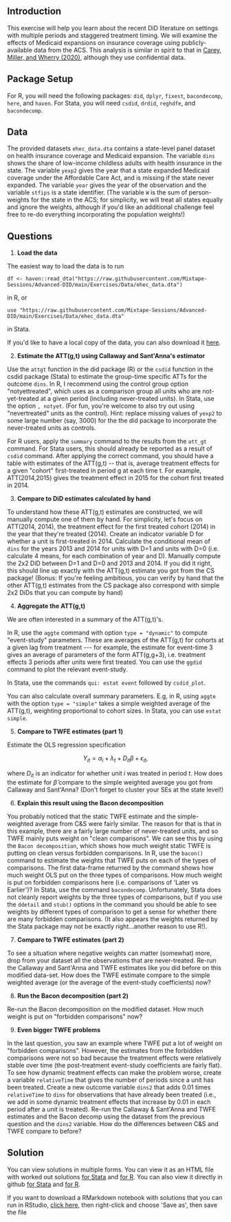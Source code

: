 
## Introduction

This exercise will help you learn about the recent DiD literature on settings with multiple periods and staggered treatment timing. We will examine the effects of Medicaid expansions on insurance coverage using publicly-available data from the ACS. This analysis is similar in spirit to that in [Carey, Miller, and Wherry (2020)](https://www.dropbox.com/s/mgunjcebpgnb939/Carey-et-al.pdf?dl=0), although they use confidential data.

## Package Setup 

For R, you will need the following packages: `did`, `dplyr`, `fixest`, `bacondecomp`, `here`, and `haven`. For Stata, you will need `csdid`, `drdid`, `reghdfe`, and `bacondecomp`.


## Data

The provided datasets `ehec_data.dta` contains a state-level panel dataset on health insurance coverage and Medicaid expansion. The variable `dins` shows the share of low-income childless adults with health insurance in the state. The variable `yexp2` gives the year that a state expanded Medicaid coverage under the Affordable Care Act, and is missing if the state never expanded. The variable `year` gives the year of the observation and the variable `stfips` is a state identifier. (The variable `W` is the sum of person-weights for the state in the ACS; for simplicity, we will treat all states equally and ignore the weights, although if you'd like an additional challenge feel free to re-do everything incorporating the population weights!)

## Questions

1.  **Load the data**

The easiest way to load the data is to run
```
df <- haven::read_dta("https://raw.githubusercontent.com/Mixtape-Sessions/Advanced-DID/main/Exercises/Data/ehec_data.dta")
```
in R, or 
```
use "https://raw.githubusercontent.com/Mixtape-Sessions/Advanced-DID/main/Exercises/Data/ehec_data.dta"
```
in Stata.

If you'd like to have a local copy of the data, you can also download it [here](https://raw.githubusercontent.com/Mixtape-Sessions/Advanced-DID/main/Exercises/Data/ehec_data.dta).


2.  **Estimate the ATT(g,t) using Callaway and Sant'Anna's estimator**

Use the `attgt` function in the did package (R) or the `csdid` function in the csdid package (Stata) to estimate the group-time specific ATTs for the outcome `dins`. In R, I recommend using the control group option "notyettreated", which uses as a comparison group all units who are not-yet-treated at a given period (including never-treated units). In Stata, use the option `, notyet`. (For fun, you're welcome to also try out using "nevertreated" units as the control). Hint: replace missing values of `yexp2` to some large number (say, 3000) for the the did package to incorporate the never-treated units as controls.


For R users, apply the `summary` command to the results from the `att_gt` command. For Stata users, this should already be reported as a result of `csdid` command. After applying the correct command, you should have a table with estimates of the ATT(g,t) -- that is, average treatment effects for a given "cohort" first-treated in period g at each time t. For example, ATT(2014,2015) gives the treatment effect in 2015 for the cohort first treated in 2014.


3.  **Compare to DiD estimates calculated by hand**

To understand how these ATT(g,t) estimates are constructed, we will manually compute one of them by hand. For simplicity, let's focus on ATT(2014, 2014), the treatment effect for the first treated cohort (2014) in the year that they're treated (2014). Create an indicator variable D for whether a unit is first-treated in 2014. Calculate the conditional mean of `dins` for the years 2013 and 2014 for units with D=1 and units with D=0 (i.e. calculate 4 means, for each combination of year and D). Manually compute the 2x2 DiD between D=1 and D=0 and 2013 and 2014. If you did it right, this should line up exactly with the ATT(g,t) estimate you got from the CS package! (Bonus: If you're feeling ambitious, you can verify by hand that the other ATT(g,t) estimates from the CS package also correspond with simple 2x2 DiDs that you can compute by hand)

4.  **Aggregate the ATT(g,t)**

We are often interested in a summary of the ATT(g,t)'s. 

In R, use the `aggte` command with option `type = "dynamic"` to compute "event-study" parameters. These are averages of the ATT(g,t) for cohorts at a given lag from treatment --- for example, the estimate for event-time 3 gives an average of parameters of the form ATT(g,g+3), i.e. treatment effects 3 periods after units were first treated. You can use the `ggdid` command to plot the relevant event-study. 

In Stata, use the commands `qui: estat event` followed by `csdid_plot`. 

You can also calculate overall summary parameters. E.g, in R, using `aggte` with the option `type = "simple"` takes a simple weighted average of the ATT(g,t), weighting proportional to cohort sizes. In Stata, you can use `estat simple`.

5.  **Compare to TWFE estimates (part 1)**

Estimate the OLS regression specification 

$$
Y_{it} = \alpha_i + \lambda_t + D_{it} \beta +\epsilon_{it},
$$

where  $D_{it}$  is an indicator for whether unit $i$ was treated in period $t$. How does the estimate for
$\hat{\beta}$ compare to the simple weighted average you got from Callaway and Sant'Anna? (Don't forget to cluster your SEs at the state level!)

6.  **Explain this result using the Bacon decomposition**

You probably noticed that the static TWFE estimate and the simple-weighted average from C&S were fairly similar. The reason for that is that in this example, there are a fairly large number of never-treated units, and so TWFE mainly puts weight on "clean comparisons". We can see this by using the `Bacon decomposition`, which shows how much weight static TWFE is putting on clean versus forbidden comparisons. In R, use the `bacon()` command to estimate the weights that TWFE puts on each of the types of comparisons. The first data-frame returned by the command shows how much weight OLS put on the three types of comparisons. How much weight is put on forbidden comparisons here (i.e. comparisons of 'Later vs Earlier')? In Stata, use the command `bacondecomp`. Unfortunately, Stata does not cleanly report weights by the three types of comparisons, but if you use the `ddetail` and `stub()` options in the command you should be able to see weights by different types of comparison to get a sense for whether there are many forbidden comparisons. (It also appears the weights returned by the Stata package may not be exactly right...another reason to use R!). 




7.  **Compare to TWFE estimates (part 2)**

To see a situation where negative weights can matter (somewhat) more, drop from your dataset all the observations that are never-treated. Re-run the Callaway and Sant'Anna and TWFE estimates like you did before on this modified data-set. How does the TWFE estimate compare to the simple weighted average (or the average of the event-study coefficients) now?



8.  **Run the Bacon decomposition (part 2)**

Re-run the Bacon decomposition on the modified dataset. How much weight is put on "forbidden comparisons" now?




9.  **Even bigger TWFE problems**

In the last question, you saw an example where TWFE put a lot of weight on "forbidden comparisons". However, the estimates from the forbidden comparisons were not so bad because the treatment effects were relatively stable over time (the post-treatment event-study coefficients are fairly flat). To see how dynamic treatment effects can make the problem worse, create a variable `relativeTime` that gives the number of periods since a unit has been treated. Create a new outcome variable `dins2` that adds 0.01 times `relativeTime` to `dins` for observations that have already been treated (i.e., we add in some dynamic treatment effects that increase by 0.01 in each period after a unit is treated). Re-run the Callaway & Sant'Anna and TWFE estimates and the Bacon decomp using the dataset from the previous question and the `dins2` variable. How do the differences between C&S and TWFE compare to before?



## Solution

You can view solutions in multiple forms. You can view it as an HTML file with worked out solutions [for Stata](https://raw.githack.com/Mixtape-Sessions/Advanced-DID/main/Exercises/Exercise-1/Solutions/medicaid-analysis-solutions-stata.html) and [for R](https://raw.githack.com/Mixtape-Sessions/Advanced-DID/main/Exercises/Exercise-1/Solutions/medicaid-analysis-solutions-R.html). You can also view it directly in github [for Stata](https://github.com/Mixtape-Sessions/Advanced-DID/blob/main/Exercises/Exercise-1/Solutions/medicaid-analysis-solutions-stata.md) and [for R](https://github.com/Mixtape-Sessions/Advanced-DID/blob/main/Exercises/Exercise-1/Solutions/medicaid-analysis-solutions-R.md). 

If you want to download a RMarkdown notebook with solutions that you can run in RStudio, [click here](https://raw.githubusercontent.com/Mixtape-Sessions/Advanced-DID/main/Exercises/Exercise-1/Solutions/medicaid-analysis-solutions-R.Rmd), then right-click and choose 'Save as', then save the file
